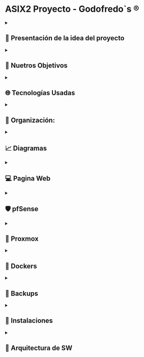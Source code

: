 <h1>ASIX2 Proyecto - Godofredo`s                          ®️</h1>


<!-- Presentación de la idea del proyecto -->
<details>
  <summary><h2>📖 Presentación de la idea del proyecto</h2></summary>
  <br>
<p>Estamos creando una plataforma web similar a Hack The Box, pero totalmente enfocada al campo de la ciberseguridad. Como equipo, nuestra misión es ofrecer un espacio donde los profesionales de la seguridad informática puedan colaborar, compartir herramientas, scripts y proyectos que aborden distintas áreas de ciberseguridad, desde la evaluación de vulnerabilidades hasta la automatización de auditorías.

El proyecto que estamos desarrollando durante el segundo y tercer trimestre es la continuación directa del trabajo realizado en el primer proyecto. En esta nueva fase, implementaremos de manera completa tecnologías clave como Docker, con el objetivo de crear un despliegue de contenedores. Esta red permitirá a los usuarios desarrollar y compartir entornos avanzados para pruebas de seguridad, maximizando la eficiencia y precisión mediante configuraciones reproducibles y escalables.

Una de las redes de contenedores contará con un firewall implementado mediante pfSense, configurado en un contenedor gateway para la red privada. Este firewall permitirá definir y aplicar políticas estrictas para controlar el tráfico entrante, saliente y lateral, asegurando el aislamiento de servicios sensibles y ofreciendo un control avanzado mediante su interfaz gráfica o configuración mediante scripts automatizados.

Por otro lado, un contenedor basado en Ubuntu gestionará los backups, utilizando un script personalizado con rsync para realizar copias incrementales programadas mediante crontab, con almacenamiento en destinos locales. 

Con estas características, nuestra plataforma no solo facilitará la colaboración entre profesionales de la ciberseguridad, sino que también garantizará entornos seguros y herramientas integradas para el desarrollo y la protección de proyectos en el campo de la seguridad informática.</p>

</details>
<!-- -------------------------------------------------------------------------- -->

<!-- Nuestros Objetivos -->
<details>
  <summary><h2>🎯 Nuetros Objetivos</h2></summary>
  <br>
<p>Nuestro objetivo es proporcionar una herramienta que no solo centralice el desarrollo en ciberseguridad, sino que también fomente una colaboración más efectiva entre expertos y entusiastas de la seguridad informática. Al concentrar los recursos, herramientas y proyectos en un solo lugar, buscamos facilitar el acceso a soluciones innovadoras y prácticas que puedan ser utilizadas por toda la comunidad.</p>
  
![image](https://github.com/user-attachments/assets/194e9e44-7b82-4afe-943f-0832058dda4f)

</details>
<!-- -------------------------------------------------------------------------- -->

<!-- Tecnologías Usadas -->
<details>
  <summary><h2>🌐 Tecnologías Usadas</h2></summary>
  <br>
<p>En este proyecto, se han seleccionado las siguientes tecnologías para crear un entorno virtualizado y una aplicación web efectiva:</p>

<h4>1. Proxmox</h4>
<p>Proxmox es una plataforma de virtualización de código abierto que combina la gestión de máquinas virtuales y contenedores en un entorno centralizado. Ofrece una solución integral para optimizar el uso de los recursos del servidor, permitiendo administrar múltiples entornos desde una única interfaz. Además, facilita la creación de copias de seguridad, la migración en vivo de máquinas y la gestión avanzada de almacenamiento, lo que la convierte en una herramienta robusta para centros de datos y servidores privados.</p>

<h4>2. Máquinas Virtuales (VM)</h4>
<p>Las máquinas virtuales permiten ejecutar varios sistemas operativos independientes en un único hardware físico. Esto es útil tanto para pruebas como para la implementación de aplicaciones en entornos aislados, garantizando que los fallos o cambios en una máquina no afecten a las demás. Además, las VM mejoran la seguridad y flexibilidad del sistema, permitiendo la asignación dinámica de recursos y facilitando la escalabilidad según las necesidades del proyecto.</p>

<h4>3. HTML (HyperText Markup Language)</h4>
<p>HTML es el lenguaje de marcado fundamental para la creación de páginas web. Define la estructura básica del contenido mediante etiquetas, como encabezados, párrafos, imágenes y enlaces, que los navegadores web interpretan para mostrar el contenido de manera visual. Es el pilar de cualquier sitio web, proporcionando la base sobre la cual se construyen elementos interactivos y visuales mediante otras tecnologías como CSS y JavaScript.</p>

<h4>4. CSS (Cascading Style Sheets)</h4>
<p>CSS es el lenguaje utilizado para controlar la presentación y diseño de las páginas web. Permite separar el contenido (HTML) de la presentación, facilitando el mantenimiento y la actualización del estilo visual de un sitio. Con CSS se puede ajustar el diseño, los colores, las fuentes y el espaciado de los elementos, asegurando que las páginas web sean atractivas y responsivas, adaptándose a diferentes tamaños de pantalla y dispositivos.</p>

<h4>5. JavaScript</h4> 
<p>JavaScript es un lenguaje de programación esencial para el desarrollo web, utilizado para crear contenido dinámico e interactivo en las páginas. Permite modificar la estructura del documento HTML y los estilos CSS en tiempo real, lo que mejora la experiencia del usuario. Además, JavaScript es fundamental para el desarrollo de aplicaciones de una sola página (SPA), donde se gestionan las interacciones del cliente sin tener que recargar toda la página. Con el uso de bibliotecas y frameworks como React, Angular o Vue.js, JavaScript facilita la creación de interfaces ricas y funcionales.</p> 

<h4>6. PHP para Backend</h4> 
<p>PHP es un lenguaje de programación de propósito general, especialmente diseñado para el desarrollo de aplicaciones web del lado del servidor. Es ampliamente utilizado para crear páginas web dinámicas e interactuar con bases de datos, como MySQL. Con PHP, se pueden gestionar formularios, sesiones de usuario, autenticación y generación dinámica de contenido. Además, PHP es conocido por su facilidad de integración con diferentes servidores web como Nginx, lo que lo convierte en una opción popular para el desarrollo de backend en aplicaciones web.</p>

<h4>7. Firebase</h4> 
<p>Firebase es una plataforma de desarrollo de aplicaciones basada en la nube, que incluye una base de datos NoSQL en tiempo real. Es ideal para aplicaciones que requieren un manejo eficiente de grandes volúmenes de datos, ya que permite almacenar, sincronizar y recuperar información de forma rápida y escalable. Además, proporciona herramientas para la autenticación, hosting y analítica, lo que facilita el desarrollo completo de aplicaciones web y móviles.</p> 


<h4>8. Docker</h4> 
<p>Docker es una plataforma que utiliza contenedores para simplificar el desarrollo, despliegue y ejecución de aplicaciones. Permite empaquetar una aplicación y todas sus dependencias en una "imagen", asegurando que funcione de manera consistente en diferentes entornos. Al usar Docker, se reduce la necesidad de configurar entornos específicos en cada servidor, lo que agiliza la implementación y mejora la escalabilidad y portabilidad de las aplicaciones.</p> 

<h4>9. pfSense</h4> 
<p>pfSense es un software de firewall y enrutador de código abierto basado en FreeBSD. Ofrece una solución robusta para la gestión de redes, proporcionando funcionalidades avanzadas como VPN, filtrado de contenido, y control de tráfico. En este proyecto, pfSense ha sido configurado para proteger y gestionar el acceso a los contenedores Docker y otros recursos dentro de la red. A través de reglas de firewall y la configuración de puertos específicos, pfSense asegura que solo los usuarios autorizados puedan acceder a los recursos de la red, incluyendo la web alojada en Nginx y otros servicios dentro de Alpine Linux.</p>

<h4>Conclusión</h4> 
<p>Estas tecnologías forman un conjunto sólido y flexible que permite el desarrollo de aplicaciones web dinámicas, escalables y seguras. Gracias a su integración eficiente, se garantiza un entorno de trabajo optimizado para las necesidades del proyecto, desde la virtualización y el manejo de contenedores hasta la gestión de la seguridad en la red y la implementación de las tecnologías backend.</p>

</details>
<!-- -------------------------------------------------------------------------- -->

<!-- Organización: -->

<details>
  <summary><h2>📁 Organización:</h2></summary>
  
  | Responsable       | Tareas        | 
|---------------|---------------|
| 🟡 **Nicolás Guerra** | - Proxmox  | 
|                        | - DOCKERS | 
| 🟠 **Adrià Trillo**    | - Máquinas Virtuales (VM)  |
|                          | - pfSense  | 
|                         | - HTML (HyperText Markup Language)  | 
| 🟢 **Edward Murphy**   | - CSS (Cascading Style Sheets)  | 
|                         | - Responsive  |
|                         |- JavaScript | 


</details>
<!-- -------------------------------------------------------------------------- -->



<!-- Diagramas -->
<details>
  <summary><h2>📈 Diagramas</h2></summary>

  <details>
    <summary>&nbsp;&nbsp;&nbsp;&nbsp;🎓 <b>Diagrama Gantt</b></summary>
    <br>
    <table>
  <thead>
    <tr>
      <th>TAREA</th>
      <th>DESCRIPCIÓN</th>
      <th>PRIORIDAD</th>
      <th>FECHA</th>
      <th>PARTICIPANTES</th>
    </tr>
  </thead>
  <tbody>
    <tr>
      <td>Acabar de configurar pfSense</td>
      <td>Configurar una regla del pfSense para poder acceder a su configuración sin necesidad de desactivar el firewall.</td>
      <td>Baja-Media</td>
      <td>14/02/2025</td>
      <td>Adrià</td>
    </tr>
    <tr>
      <td>Retocar pequeños detalles de la web</td>
      <td>Retocar pequeños errores y bugs de la web, principalmente en los archivos .js.</td>
      <td>Media</td>
      <td>20/02/2025</td>
      <td>Murphy</td>
    </tr>
    <tr>
      <td>Optimizar la base de datos</td>
      <td>Optimizar la base de datos para mejorar su funcionamiento, ya que presentaba fallos.</td>
      <td>Media-Alta</td>
      <td>28/02/2025</td>
      <td>Murphy</td>
    </tr>
    <tr>
      <td>Conexión a internet en la red interna</td>
      <td>Permitir que la máquina Alpine que alberga los dockers tenga acceso a internet.</td>
      <td>Media</td>
      <td>28/02/2025</td>
      <td>Nico y Adrià</td>
    </tr>
    <tr>
      <td>Poder hacer que el usuario suba archivos a la web</td>
      <td>Crear un uploader en la web para que el usuario pueda subir archivos en el apartado de documentos.</td>
      <td>Alta</td>
      <td>05/03/2025</td>
      <td>Nico</td>
    </tr>
    <tr>
      <td>Desplegar una MV en nuestra web</td>
      <td>Que el usuario pueda ejecutar una máquina virtual en la web sin necesidad de ejecutarla en local.</td>
      <td>Alta</td>
      <td>31/03/2025</td>
      <td>Nico, Adrià y Murphy</td>
    </tr>
    <tr>
      <td>Que el usuario pueda elegir las especificaciones con las que quiere la MV</td>
      <td>Permitir que el usuario elija las especificaciones de la máquina virtual antes de desplegarla.</td>
      <td>Alta</td>
      <td>20/04/2025</td>
      <td>Nico, Adrià y Murphy</td>
    </tr>
  </tbody>
</table>
  </details>

  <details>
    <summary>&nbsp;&nbsp;&nbsp;&nbsp;📊 <b>Diagrama NoSQL</b></summary>
    <br>
    <p>Al haber utilizado Firebase, que tal como hemos comentado anteriormente, es un tipo de base de datos <b>NOSQL</b>. Así que la manera de realizar el diagrama es totalmente distinto, y en nuestro caso, lo hemos realizado desde el mismo cloud de Firebase. A continuación, os vamos a mostrar como han quedado estructuradas el conjunto de colecciones (tablas) con todos sus documentos y campos.</p>

<img src="https://github.com/user-attachments/assets/56b66400-d640-4b77-87d8-6df387f9c247" alt="LOGO-GODO" width="1000" height="500" />
<img src="https://github.com/user-attachments/assets/1c5a2ee1-1f9f-4540-858a-4dd2a3334718" alt="LOGO-GODO" width="1000" height="500" />
<img src="https://github.com/user-attachments/assets/4ea8488b-9647-413d-b05f-04bcfa4805bc" alt="LOGO-GODO" width="1000" height="500" />
<img src="https://github.com/user-attachments/assets/b3020efc-6d73-4622-aa33-34a2ffb66727" alt="LOGO-GODO" width="1000" height="500" />
<img src="https://github.com/user-attachments/assets/1ad4121e-51dd-4f97-bd8e-cfc334f9510d" alt="LOGO-GODO" width="1000" height="500" />
<img src="https://github.com/user-attachments/assets/acaca4fd-4094-4c29-a917-e81d2e7d605a" alt="LOGO-GODO" width="1000" height="500" />
  </details>

  <details>
    <summary>&nbsp;&nbsp;&nbsp;&nbsp;🛜 <b>Diagrama de red</b></summary>
    <br>
    <p>El diagrama de red que presentamos en este proyecto es mucho más sencillo que el anterior. En el diagrama previo, todas las máquinas virtuales se encontraban en un entorno Proxmox, lo que generaba una dispersión mayor, incluso dentro de la simplicidad que Proxmox nos ofrece. En esta nueva versión, hemos optado por utilizar contenedores para reemplazar las máquinas virtuales, lo que nos permite una mayor unificación y organización, todo alojado en nuestra máquina con Alpine Linux. Además, hemos configurado un firewall en pfSense, el cual está ajustado para permitir el acceso a los recursos de los contenedores Docker en Alpine a través de puertos específicos, así como a la web alojada en Nginx.</p>
    <img src="https://github.com/Rusta4/Godofredos/blob/main/fotos_memoria/Diagrama-Red-Proyecto.png" alt="Diagrama de red" width="1375" height="735" />
  </details>


  <details>
    <summary>&nbsp;&nbsp;&nbsp;&nbsp;📋 <b>Diagrama Web</b></summary>
    <br>
    <p>El mapa del sitio presenta una estructura técnica organizada alrededor de la página principal (HOME), que actúa como nodo central para acceder a cinco secciones clave: recursos técnicos, gestión de usuarios y páginas informativas. Los recursos técnicos incluyen Hacking tools, Docker, y ISO files, que enlazan a un foro de hacking, una página sobre Docker y descargas de archivos ISO, respectivamente. La gestión de usuarios se centra en la sección INICIAR SESIÓN, que permite autenticarse, registrarse o recuperar contraseñas mediante un código de verificación. Además, desde diferentes áreas del sitio se puede acceder al Perfil de usuario, donde es posible modificar credenciales como el usuario, la contraseña o el correo. La sección About Us proporciona información sobre el sitio, con enlaces hacia la autenticación y registro. La estructura facilita un flujo de navegación eficiente, priorizando tanto el acceso a recursos técnicos como la administración de la cuenta del usuario de manera clara y modular.</p>
<img src="https://github.com/user-attachments/assets/e90dfc7f-f809-465d-98d9-5063af0227a1" alt="LOGO-GODO" width="900" height="500" />
  </details>
---
</details>
<!-- -------------------------------------------------------------------------- -->


<!-- Pagina Web -->
<details>
  <summary><h2>💻 Pagina Web</h2></summary>
  <details>
  <summary>&nbsp;&nbsp;&nbsp;&nbsp;💭 <b>Mockup</b></summary>
    <br>
    <p>La primera pantalla es la de bienvenida, diseñada para captar la atención del usuario con un video de fondo que hace que la página sea visualmente atractiva. El mensaje principal invita a los usuarios a explorar el foro con repositorios destacados, acompañado de un botón de llamada a la acción que los lleva a descubrir los servicios ofrecidos. Además, se presentan categorías populares como Docker, Hacking tools e ISO files, que permiten a los usuarios elegir temas de interés de forma rápida y sencilla. Al final, se incluyen enlaces a redes sociales y la información legal, cumpliendo con las normativas y facilitando la conexión con la comunidad.</p>

  <p>La segunda pantalla está enfocada en la exploración de contenido mediante una barra de búsqueda con filtros. Este diseño en formato de cuadrícula presenta resultados organizados en tarjetas visuales que muestran imágenes, texto y enlaces, brindando una vista previa clara del contenido antes de que el usuario acceda a más detalles. Los filtros permiten a los usuarios personalizar la búsqueda según sus necesidades, haciendo que la navegación sea más eficiente y rápida.</p>

  <p>Por último, la tercera pantalla está dedicada a ofrecer información sobre el proyecto. Aquí se destaca un carrusel de imágenes que resalta características clave o actualizaciones del proyecto, acompañado de un bloque de texto que proporciona una breve descripción. Además, se muestran estadísticas importantes como descargas, usuarios activos y la experiencia en el sector, lo que ayuda a generar confianza en los visitantes mostrando el impacto y alcance del proyecto.</p>

  <p>En general, el diseño está pensado para ofrecer una experiencia de usuario fluida, con una interfaz limpia y bien organizada. Cada sección tiene un propósito claro, facilitando la navegación y asegurando que los usuarios encuentren la información que buscan sin sentirse abrumados.</p>

  <img src="https://github.com/Rusta4/Godofredos/blob/main/mokcups/conjunto-mockup%C3%A7.png" alt="LOGO-GODO" width="1000" height="500" />
  </details>

  
  <details>
  <summary>&nbsp;&nbsp;&nbsp;&nbsp;🎨 <b>Paleta De Colores</b></summary>
    <br>
      <p>Esta paleta de colores combina el blanco, gris claro, azul oscuro y verde fuerte para equilibrar simplicidad, profesionalismo y dinamismo. El blanco aporta claridad y limpieza, mientras que el gris claro ofrece neutralidad y elegancia sin desentonar. El azul oscuro transmite confianza y seriedad, siendo ideal para entornos corporativos, y el verde fuerte añade energía y frescura, destacando elementos clave como llamadas a la acción. En conjunto, crean una armonía visual que es funcional y atractiva.</p>
<img src="https://github.com/user-attachments/assets/4a00d276-8ad7-4cf6-a7fb-11ecbbd096f1" alt="LOGO-GODO" width="900" height="250" />
  </details>

  <details>
  <summary>&nbsp;&nbsp;&nbsp;&nbsp;👀 <b>Logo</b></summary>
     <br>
      <p>Usaremos el primer logo para nuestra web porque refleja simplicidad y profesionalismo, alineándose con el estilo minimalista de marcas tecnológicas modernas. El diseño en blanco y negro aporta una estética limpia y elegante, lo que facilita su integración en diferentes plataformas. Además, el animal icónico en el logo le da personalidad y un toque distintivo sin sobrecargar el diseño.</p>
<img src="https://github.com/user-attachments/assets/a8580f0e-db47-4891-bf4a-0d3fd1cccb1d" alt="LOGO-GODO" width="400" height="400" />
  </details>

  <details>
  <summary>&nbsp;&nbsp;&nbsp;&nbsp;🔗 <b>Funcionalidades Web</b></summary>
     <br>
  <img src="https://github.com/user-attachments/assets/37a57af5-b507-4c2a-ad87-854c6c390611" alt="LOGO-GODO" width="1000" height="550" />
  <img src="https://github.com/user-attachments/assets/750eb6fb-18b9-49af-bc89-a224408ab418" alt="LOGO-GODO" width="1000" height="550" />
  <img src="https://github.com/user-attachments/assets/abc825ac-d3d8-4b15-a1c8-1d5af8564ee5" alt="LOGO-GODO" width="1000" height="550" />
  </details>
</details>


<!-- -------------------------------------------------------------------------- -->




  <details>
  <summary><h2>🛡️ pfSense</h2></summary>

    
<p>
Un <b>firewall</b> es un dispositivo de seguridad creado para supervisar, <b>filtrar y gestionar el tráfico de red</b>,     autorizando o impidiendo datos según <b>reglas establecidas</b>. Su finalidad primordial es salvaguardar redes y aparatos frente a <b>accesos no permitidos</b>, <b>ciberataques</b> y la difusión de software malicioso. Es una de las principales defensas en ciberseguridad, <b>actuando como un muro</b> entre una red segura (como la red interna) y una que no lo es (como Internet)

---

Dentro de los firewalls, estas serían sus principales usos:
**Seguridad de redes empresariales**: Previenen accesos no permitidos a los servidores y a la información interna.

**Protección en dispositivos personales**: Bloquean la entrada de programas maliciosos y ataques enfocados a computadoras y dispositivos móviles.

**Gestión del tráfico de red**: Filtran tanto el tráfico que entra como el que sale de acuerdo a las políticas de seguridad definidas.

**Prevención de ciberataques**: Contribuyen a reducir riesgos como los ataques de denegación de servicio (DDoS) y accesos indebidos.

**Supervisión y verificación**: Capturan el flujo de datos en la red para examinar potenciales riesgos o debilidades

---

Un firewall lo podemos diferenciar por distintas categorias, a esto nos referimos a <b>Firewalls de filtrado de paquetes</b>, <b>Firewalls de inspección con estado</b>, <b>Firewalls de aplicación</b>, entre otros.

En nuestro caso, a la hora de estar configurando nuestro Firewall con <b>pfSense</b>, este estaría funcionando al mismo tiempo como un <b>Firewall de inspección con estado</b> y también como un <b>Firewall de aplicación</b>.

Para empezar, definimos nuestro firewall como uno de Inspección con Estado ya que pfSense nos permite examinar las conexiones en curso y también a autorizar o impedir el tráfico de su red, dependiendo de la necesidad. 
Además las configuraciones de firewall que establecemos en <b>WAN</b> y <b>LAN</b> permiten un control <b>específico</b> del tráfico según su IP, puerto y protocolo.

Como ya hemos comentado en los parrafos anteriores, también lo definimos como un <b>Firewall de Aplicación</b> ya que hemos establecido reglas de <b>Port Forwarding (NAT)</b> para poder dirigir el tráfico de la WAN hacia servicios concretos en la LAN. Asímismo, como es típico de un firewall que esta funcionando en la séptima capa del modelo OSI (Aplicación), gracias a esto nos posibilita gestionar y alterar el tráfico según servicios y puertos que nosotros especifiquemos.
</p>
<details>
  <summary>&nbsp;&nbsp;&nbsp;&nbsp;💀 <b>INSTALACIÓN FW</b></summary>
    <br>
      <p>  1 -->Instalación de pfSense y configuración de 2 tarjetas de red 
        
      WAN: 100.77.20.38/24
      
      LAN: 10.20.30.1/24 Dentro del rango de la .100 - .150

  <h2><b>Como hacemos la comprobación de que nuestro cliente tiene salida de internet y su por qué</b></h2>

  Podemos saberlo de las siguientes maneras:
      
  <b>Realizando un ping a una IP pública</b>: Desde un dispositivo en la LAN, ejecutar ping 8.8.8.8. Si hay respuesta, indica que el equipo está   conectado a Internet y que el enrutamiento opera de manera adecuada.
        
  <b>Realizando un ping a un dominio</b>: Ejecutar ping google.com. Si este ping responde, se verifica que el DNS está funcionando de manera adecuada.
        
        
  <b>Navegando en la web</b>: Probar acceder a una página web en el navegador para verificar que todo el tráfico opera adecuadamente
              
<h2><b>¿Por qué desactivamos el cortafuegos con pfctl -d y lo volvemos a activar con pfctl -e?</b></h2>
Antes de proceder a esta siguiente parte de pfSense, explicaremos el funcionamiento de estos comandos y para que los hemos estado utilizando:

<b>pfctl -d</b>: Desactiva temporalmente el firewall de pfSense. Se emplea para prevenir que las normativas de seguridad impidan el acceso mientras establecemos la regla WAN y otros parámetros.

<b>pfctl -e</b>: Vuelve a activar el firewall después de que hayamos configurado adecuadamente las reglas de acceso. Esto asegura que el tráfico sea supervisado y regulado una vez más

  2 --> Desactivamos el firewall de pfSense mediante "pfctl -d" y configuramos mediante una Rule WAN para poder entrar a la web-page con la ip del aula.

      pfctl -d

- En pfSense, ve a Firewall > Rules > WAN:

      Action: Pass (Permitir)
      Interface: WAN
      Protocol: TCP
      Source: Network → Introduce tu red 100.77.20.0/24
      Destination: WAN Address
      Destination Port: 80 (HTTP) o 443 (HTTPS)
      Description: Permitir acceso web desde 100.77.20.0/24


  3 --> Una vez configurada la Rule, activamos de nuevo el firewall mediante "pfctl -e" y accedemos a la pfSense sin tener que desactivar el FW.
  
      pfctl -e
    
  4 --> Una vez dentro de la web de pfSense, habilitamos un "Port Forward" para poder acceder a nuestra máquina Alpine por el puerto 9443, la cual esta en nuestra LAN para poder acceder a nuestro portainer.
  
  - Dirígete a Firewall → NAT → Port Forward.
  - Añade una nueva regla:
  
        Interface: WAN
        Protocol: TCP
        Destination: WAN Address (100.77.20.38)
        Destination Port Range: 9443 (puerto de Portainer por defecto)
        Redirect Target IP: 10.20.30.100
        Redirect Target Port: 9443
        Filter Rule Association: Crear una regla de firewall automáticamente.
        Save & Apply Changes

<h2><b>Como realizamos las comprobaciones a las conexiones en el Port Forward</b></h2>

<b>Telnet</b>: Desde un equipo externo, ejecutamos <b>telnet 127.0.0.1:9443</b>. Si la conexión se logra, el redireccionamiento estaría operando.

<b>Acceso Web</b>: Si el servicio se puede acceder a través de un navegador en <b>https://127.0.0.1:9443</b>, el Port Forward estaría funcionando adecuadamente.

<b>Registros de pfSense</b>: Observar dentro de pfSense <b>"Estado > Registros del Sistema > Firewall"</b> para comprobar si el <b>tráfico</b> está siendo <b>autorizado o denegado</b>


  5 --> Vamos a realizar un "Port Forward" para que nuestro Servidor NGINX que se situa en el puerto 8082 se pueda visualizar. Tendremos que acceder mediante HTTPS
  
  - Dirígete a Firewall → NAT → Port Forward.
  - Añade una nueva regla:

        Interface: WAN
        Protocol: TCP
        Destination: WAN Address (100.77.20.38)
        Destination Port Range: 8082 (puerto de Portainer por defecto)
        Redirect Target IP: 10.20.30.100
        Redirect Target Port: 8082
        Filter Rule Association: Crear una regla de firewall automáticamente.
        Save & Apply Changes
  </p>
  </details>
  
</details>
  <details>
  <summary><h2>🤖 Proxmox</h2></summary>
  <h2>Imagen Arquitectura</h2>
<p>Nuestra arquitectura está basada en una red virtual (10.20.30.0/24), compuesta por una máquina virtual (MV) que actúa como host para los contenedores Docker y otra MV con pfSense instalado. El pfSense gestiona la conexión a Internet para la red interna mediante reglas y reenvío de puertos, permitiendo que los usuarios externos accedan a los recursos internos a través de puertos específicos. Para ello, hemos configurado dos adaptadores de red: ens18 con una IP de clase 100.77.20.0/24 y ens19 con una IP dentro del rango de la red interna (10.20.30.0/24). En Proxmox, definimos estas dos redes mediante VMBR1 para la red interna (10.20.30.0/24) y VMBR0, que actúa como puente para la red de clase (100.77.20.0/24). A continuación, se muestra un diagrama con la configuración de Proxmox.</p>

![image](https://github.com/Rusta4/Godofredos/blob/main/fotos_memoria/Diagrama-Proxmox.png)

<h2>¿Qué es un servidor web?</h2>
<p>Un servidor web es un software que gestiona las solicitudes HTTP/HTTPS de los navegadores de los usuarios y responde con recursos, como páginas HTML, imágenes o archivos, que están alojados en el servidor. Básicamente, su función es recibir las peticiones de los clientes y entregarles los contenidos solicitados.</p> 
<br>

<h2>¿Qué es un hosting?</h2>
<p>El hosting, o alojamiento web, es el servicio que permite almacenar los archivos de un sitio web en un servidor para que sean accesibles a través de internet. Los Hosting ofrecen espacio en sus servidores para que los sitios web, correos electrónicos y bases de datos estén disponibles las 24 horas del día. Los servicios de hosting pueden ser compartidos, dedicados o en la nube.</p> 
<br>
  </details>


<details>
<summary><h2>🐳 Dockers</h2></summary>

<p>En este proyecto, se pretende implementar Docker de manera que permita a los usuarios interactuar con una imagen Docker dentro de la web, todo alojado en un servidor externo. El objetivo es ofrecerles una experiencia en la que puedan utilizar esta imagen de Docker sin necesidad de contar con conocimientos técnicos ni realizar configuraciones complejas. Básicamente, se busca que los usuarios puedan acceder y usar la imagen directamente desde el navegador.

- Los contenedores de Docker son una tecnología de virtualización ligera que permite empaquetar aplicaciones y sus dependencias en un entorno aislado. A diferencia de las máquinas virtuales tradicionales, los contenedores comparten el kernel del sistema operativo anfitrión, lo que los hace más eficientes en términos de recursos y tiempo de inicio.

- Docker se basa en LXC (Linux Containers), pero añade una capa de abstracción y herramientas adicionales para simplificar la creación, gestión y distribución de contenedores. Mientras que LXC se enfoca en contenedores a nivel de sistema operativo, Docker está más orientado a aplicaciones, ofreciendo un ecosistema más amplio y fácil de usar.
  
- Una imagen es una plantilla estática que contiene el código, las bibliotecas y las dependencias necesarias para ejecutar una aplicación. Un contenedor, por otro lado, es una instancia en ejecución de una imagen. La imagen es inmutable, mientras que el contenedor es efímero y puede modificarse durante su ejecución.
  
- Cuando un contenedor se elimina, todos los datos almacenados en su sistema de archivos se pierden, ya que los contenedores son efímeros por naturaleza. Para persistir datos, se utilizan volúmenes o bind mounts, que permiten almacenar información fuera del contenedor, en el sistema anfitrión o en almacenamiento externo.

- Las ventajas incluyen portabilidad, consistencia entre entornos, aislamiento de aplicaciones, escalabilidad y eficiencia en el uso de recursos. Docker también facilita la implementación de prácticas de DevOps, como la integración continua y la entrega continua (CI/CD).
  
- Casi cualquier tipo de aplicación o servicio puede desplegarse con Docker, desde aplicaciones web, bases de datos y servidores de correo, hasta microservicios, herramientas de análisis de datos y aplicaciones de machine learning. Docker es especialmente útil para aplicaciones distribuidas y escalables.

- Además de Docker, existen otras tecnologías de contenedores como Podman, LXC/LXD, rkt (Rocket) y containerd. Cada una tiene sus propias características y enfoques, pero todas comparten el objetivo de proporcionar entornos aislados y portables para aplicaciones.

- Al trabajar con contenedores, es crucial mantener una buena seguridad para evitar vulnerabilidades que puedan comprometer el sistema o las aplicaciones. En primer lugar, es esencial descargar las imágenes solo desde fuentes confiables, como los repositorios oficiales de Docker Hub, para reducir el riesgo de obtener imágenes manipuladas o maliciosas. Para asegurar que la imagen descargada es auténtica y no ha sido modificada, es recomendable verificar su integridad utilizando herramientas como sha256sum. Esto permite confirmar que la imagen coincide con su hash oficial y no ha sido alterada, lo que ayuda a garantizar que estamos utilizando la versión correcta y segura.

- Además, es fundamental evitar ejecutar contenedores con privilegios elevados. Ejecutar aplicaciones dentro de contenedores con permisos mínimos reduce el riesgo de que un atacante pueda aprovechar vulnerabilidades para escalar privilegios dentro del sistema. En lugar de ejecutar contenedores como root, tenemos pensado crear y utilizar usuarios no privilegiados, lo que aumenta la seguridad del contenedor en caso de un ataque.

- Otro aspecto a tener en cuenta es el uso adecuado de redes. Intentaremos configurar redes aisladas para los contenedores y limitar la comunicación entre ellos solo a lo estrictamente necesario.

- Por último, como no sabemos si se manejarán datos sensibles en los contenedores, hemos optado por la opción de cifrarlos tanto en reposo como en tránsito, agregando una capa extra de seguridad que dificulte su exposición en caso de que se vulneren.</p>
<br>

  <h2><b>Guía del backend</b></h2>
  <p>
  
  -  <b>Preparar la aplicación</b>: Aplicaremos una configuración técnica y de diseño para la página web y para que sea intuitivo para el usuario.

  -  <b>Crear un Dockerfile</b>: Crearemos los contenedores que ofreceremos a los usuarios y los definimos en nuestro archivo docker.

  -  <b>Construir la imagen</b>: Usaremos docker build para crear la imagen a partir del Dockerfile.

  -  <b>Ejecutar el contenedor</b>: Usa docker run para iniciar un contenedor con la imagen creada.

  -  <b>Exponer puertos</b>: Tenemos pensado que se acceda a los contenedores mediante unos puertos asignados.

  -  <b>Cifrar datos</b>: Realizaremos configuraciones de cifrado para que, en caso de que se trate con información sensible no quede expuesta a posibles brechas de seguridad.

  -  <b>Desplegar en producción</b>: En nuestro caso, para desplegar y gestionar los contenedores usaremos la herramienta Docker Compose para gestionar múltiples contenedores en un entorno productivo.</p>
</p>
<br>

  <h2><b>Guía de usuario para desplegar un contenedor en la web</b></h2>
  <p>
  
  -  <b>Sección de elección</b>: Dirígete a la sección de "Dockers" y, una vez allí visualiza los contendores disponibles.

  -  <b>Elegir el S.O. del Docker</b>: Una vez ya vistas las ISO disponibles, elige en qué sistema operativo quieres trabajar.

  -  <b>Ajustes de hardware ( quizás no se llegue a implementar )</b>: Mediante pequeños desplegables permitir que el usuario elija el número de procesadores y RAM con el que quiere trabajar.

  -  <b>Ejecutar el contenedor</b>: Mediante un botón con un nombre como "Start", se ejecuta el contenedor y, automáticamente la web te brinda un puerto.

  -  <b>Acceder al contenedor</b>: Mediante el puerto obtenido anteriormente, se introduce en la barra de búsqueda y se accede al docker que el usuario ha desplegado.

<br>
  <h2><b>Mockup del apartado Docker de la web</b></h2>

<img src="https://github.com/user-attachments/assets/ee34a6f1-98e1-4fd3-9f9d-3d241e743c9f" alt="LOGO-GODO" width="1000" height="500" />

<br>
<h2>Diagrama del sistema de despliegue Docker</h2>
<img src="https://github.com/user-attachments/assets/0601cb1f-1ec7-4787-9279-f89a1a109557" alt="LOGO-GODO" width="1000" height="500" />

</details>

<details>
  <summary><h2>💽 Backups</h2></summary>
  <br>
<p>Creamos un docker-compose.yml dentro de una carpeta llamada "Backup". Dentro de /Backup aparte del ya nombrado docker-compose.yml, está la carpeta "Scripts" en la cual se encuentra: backup.log (que contiene todos los logs del backup), backup.sh (que contiene un script que realiza el backup), también tenemos la configuración del <b>crontab</b> que regula cada cuanto se realizan los backups, ya que en el propio docker no se ejecuta dicho crontab y finalmente contamos con "init.sh" que genera el archivo de crontab, inicia el servicio de cron y mantiene el contenedor desplegado.

<b>docker-compose.yml</b>
  
      services:
        backup:
          image: ubuntu:latest
          container_name: backup
          volumes:
            - ./scripts:/scripts  # Directorio para guardar scripts
            - ./data:/data  # Carpeta con datos a respaldar
            - ./storage:/storage  # Carpeta destino del backup
            - ~/.ssh:/root/.ssh  # Asegúrate de montar la clave SSH
          command: ["/bin/bash", "-c", "/scripts/init.sh"]
          restart: unless-stopped
          networks:
            - netweb
      
      networks:
        netweb:
          driver: bridge



<b>backup.sh:</b>
    
            #!/bin/bash
            
            # Configuración
            
            REMOTE_USER="godo"                             # Usuario del servidor remoto
            
            REMOTE_HOST="127.0.0.1"                    # IP o hostname del servidor remoto
            
            REMOTE_PATH="/root/loginRegister"          # Ruta del proyecto en el servidor remoto
            
            LOCAL_BACKUP_DIR="/storage"                   # Carpeta local para guardar backups
            
            BACKUP_NAME="backup-$(date +%Y-%m-%d)"        # Nombre del directorio de backup
            
            # Crea el directorio local de backup si no existe
            
            mkdir -p "$LOCAL_BACKUP_DIR/$BACKUP_NAME"
            
            # Sincroniza la carpeta remota al directorio local
            
            rsync -avz --exclude='mysql/' --exclude='nginx/certs/' -e "ssh -i /root/.ssh/id_rsa" "$REMOTE_USER@$REMOTE_HOST:$REMOTE_PATH" "$LOCAL_BACKUP_DIR/$BACKUP_NAME"
            
            # Verifica si el backup fue exitoso
            
            if [ $? -eq 0 ]; then
            
              echo "Backup completado: $(date)" >> "$LOCAL_BACKUP_DIR/backup.log"
            
            else
            
              echo "Error al realizar el backup: $(date)" >> "$LOCAL_BACKUP_DIR/backup.log"
            
            fi
            
            # Mantener solo los 3 backups mas recientes
            cd "$LOCAL_BACKUP_DIR" || exit 1
            BACKUP_DIRS=($(ls -d backup-* | sort -r))
            
            # Si hay mas de 3 backups, elimina los mas antiguos
            if [ ${#BACKUP_DIRS[@]} -gt 3 ]; then
                for dir in "${BACKUP_DIRS[@]:3}"; do
                    rm -rf "$dir"
                    echo "Backup antiguo eliminado: $dir" >> "$LOCAL_BACKUP_DIR/backup.log"
                done
            fi
            
            # Copia completa al final de cada mes
            
            # Detectamos si mañana es el primer día de cada mes
            
            if [ "$(date -d tomorrow +%d)" -eq 01 ]; then
                    FULL_BACKUP_DIR="/storage/full_backups"
                    mkdir -p "$FULL_BACKUP_DIR"
                    FULL_BACKUP_NAME="full_backup-$(date +%Y-%m-%d).tar.gz"
            
                    # Crear un backup completo comprimido
                    tar -czf "$FULL_BACKUP_DIR/$FULL_BACKUP_NAME" -C "$LOCAL_BACKUP_DIR/$BACKUP_NAME" .
            
                    if [ $? -eq 0 ]; then
                            echo "Backup completo realizado: $FULL_BACKUP_NAME" >> "$LOCAL_BACKUP_DIR/backup.log"
            
                    else
                            echo "Error al crear el backup completo: $(date)" >> "$LOCAL_BACKUP_DIR/backup.log"
                    fi
            
                    # Mantener solo los 3 backups completos más recientes
                    cd "$FULL_BACKUP_DIR" || exit 1
                    FULL_BACKUP_FILES=($(ls full_backup-* 2>/dev/null | sort -r))
            
                    if [ ${#FULL_BACKUP_FILES[@]} -gt 3 ]; then
                            for file in "${FULL_BACKUP_FILES[@]:3}"; do
                                    rm -f "$file"
                                    echo "Backup completo antiguo eliminado: $file" >> "$LOCAL_BACKUP_DIR/backup.log"
            
                            done
                    fi
            fi

<b>crontab:</b>

      * * * * * /scripts/backup.sh >> /scripts/backup.log 2>&1


<b>init.sh:</b>

      #!/bin/bash
      
      # Actualiza e instala las herramientas necesarias
      
      apt-get update && apt-get install -y cron rsync zip openssh-client
      
      # Crea el directorio de almacenamiento si no existe
      
      mkdir -p /storage
      
      # Crea el archivo crontab para programar backups
      
      crontab /scripts/crontab
      
      # Inicia el servicio de cron
      
      service cron start
      
      # Mantén el contenedor corriendo
      
      tail -f /dev/null


<b> restore.sh: </b>

        #!/bin/bash
        
        # Configuración
        REMOTE_USER="godo"                             # Usuario del servidor remoto
        REMOTE_HOST="127.0.0.1"                    # IP o hostname del servidor remoto
        REMOTE_PATH="/root/loginRegister/"             # Ruta del proyecto en el servidor remoto
        LOCAL_BACKUP_DIR="/storage"                   # Carpeta local con los backups
        FULL_BACKUP_DIR="/storage/full_backups"       # Carpeta local con los backups completos
        
        # Función para mostrar los 3 backups más recientes
        mostrar_backups() {
            echo "Selecciona el backup que deseas restaurar:"
            BACKUPS=($(ls -d $LOCAL_BACKUP_DIR/backup-* | sort -r | head -n 3))
        
            if [ ${#BACKUPS[@]} -eq 0 ]; then
                echo "No se encontraron backups para restaurar."
                exit 1
            fi
        
            for i in "${!BACKUPS[@]}"; do
                echo "$((i + 1)). ${BACKUPS[$i]}"
            done
        }
        
        # Función para restaurar solo los archivos que han cambiado
        restaurar_backup() {
            BACKUP_SELECTED=$1
        
            echo "Restaurando el backup seleccionado: $BACKUP_SELECTED"
        
            # Usamos rsync para restaurar solo los archivos modificados o nuevos
            rsync -avz --update --exclude='mysql/' --exclude='nginx/certs/' "$BACKUP_SELECTED/" "$REMOTE_USER@$REMOTE_HOST:$REMOTE_PATH/"
        
            if [ $? -eq 0 ]; then
                echo "Restauración exitosa desde el backup: $BACKUP_SELECTED"
            else
                echo "Error al restaurar el backup desde: $BACKUP_SELECTED" >> "$LOCAL_BACKUP_DIR/restore.log"
                exit 1
            fi
        }
        
        # Mostrar los 3 backups más recientes
        mostrar_backups
        
        # Solicitar al usuario que elija un backup
        read -p "Introduce el número del backup que deseas restaurar (1-3): " BACKUP_CHOICE
        
        # Validar que la elección esté dentro del rango correcto
        if [[ "$BACKUP_CHOICE" -lt 1 || "$BACKUP_CHOICE" -gt 3 ]]; then
            echo "Selección inválida. Por favor, elige un número entre 1 y 3."
            exit 1
        fi
        
        # Llamar a la función para restaurar el backup seleccionado
        restaurar_backup "${BACKUPS[$((BACKUP_CHOICE - 1))]}"
        
        # Restaurar un backup completo (si es necesario)
        echo "Restaurando el backup completo..."
        
        # Comprobamos si hay un archivo de backup completo más reciente
        LATEST_FULL_BACKUP=$(ls -t $FULL_BACKUP_DIR/full_backup-*.tar.gz | head -n 1)
        
        if [ -n "$LATEST_FULL_BACKUP" ]; then
            # Si se encontró un archivo de backup completo, lo restauramos
            echo "Restaurando backup completo: $LATEST_FULL_BACKUP"
            tar -xzf "$LATEST_FULL_BACKUP" -C "$LOCAL_BACKUP_DIR"
        
            if [ $? -eq 0 ]; then
                echo "Restauración de backup completo exitosa: $LATEST_FULL_BACKUP"
            else
                echo "Error al restaurar el backup completo: $(date)" >> "$LOCAL_BACKUP_DIR/restore.log"
                exit 1
            fi
        else
            echo "No se encontró un backup completo reciente."
        fi
</p>
  

</details>


<details>
  <summary><h2>🔌 Instalaciones</h2></summary>
    <details>
    <summary>&nbsp;&nbsp;&nbsp;&nbsp;📥 <b>Proxmox</b></summary>
  </details>

  <details>
    <summary>&nbsp;&nbsp;&nbsp;&nbsp;📥 <b>Docker-Compose</b></summary>
  </details>
</details>



<details>
  <summary><h2>🧱 Arquitectura de SW</h2></summary>
  <br>
  <h2>⚙️ Funcionalidades</h2>
  <table>
    <thead>
      <tr>
        <th>ID</th>
        <th>Prioridad</th>
        <th>Objetivo</th>
        <th>Funcionalidad</th>
        <th>Disparador</th>
        <th>Fecha Entrega</th>
        <th>Estado</th>
      </tr>
    </thead>
    <tbody>
      <tr>
        <td>ID0</td>
        <td>Media</td>
        <td>Desplegar la web</td>
        <td>Desplegar la web del proyecto por la IP del pfsense y por el puerto 8082</td>
        <td>No hay disparador, simplemente buscar por el navegador</td>
        <td>03/02/2025</td>
        <td>Hecho</td>
      </tr>
      <tr>
        <td>ID1</td>
        <td>Baja</td>
        <td>Poder acceder al pfsense sin tener que deshabilitar el firewall</td>
        <td>Configurar una regla del pfsense para poder acceder a su configuración sin necesidad de desactivar el firewall</td>
        <td>No hay disparador, simplemente acceder por el navegador</td>
        <td>14/02/2025</td>
        <td>Pendiente</td>
      </tr>
      <tr>
        <td>ID2</td>
        <td>Media</td>
        <td>Retocar pequeños detalles de la web</td>
        <td>Retocar pequeños errores y bugs de la web. Principalmente con los archivos .js</td>
        <td>Unos pop ups que se hacen js que a veces se bugean</td>
        <td>20/02/2025</td>
        <td>Pendiente</td>
      </tr>
      <tr>
        <td>ID3</td>
        <td>Media</td>
        <td>Optimizar la base de datos</td>
        <td>Optimizar la base de datos para que funcione mejor de lo que funcionaba antes, ya que también presentaba fallos.</td>
        <td>-</td>
        <td>28/02/2025</td>
        <td>Pendiente</td>
      </tr>
      <tr>
        <td>ID4</td>
        <td>Media</td>
        <td>Conexión a internet en la red interna</td>
        <td>Permitir a la máquina Alpine que alberga todos los dockers tener acceso a internet.</td>
        <td>-</td>
        <td>28/02/2025</td>
        <td>Pendiente</td>
      </tr>
      <tr>
        <td>ID5</td>
        <td>Baja</td>
        <td>Poder hacer que el usuario suba archivos a la web</td>
        <td>Hacer un pequeño uploader en la web para que el usuario pueda subir archivos al apartado de documentos</td>
        <td>Un pequeño uploader con selector de archivos y un botón verde para subir el archivo</td>
        <td>05/03/2025</td>
        <td>Pendiente</td>
      </tr>
      <tr>
        <td>ID6</td>
        <td>Alta</td>
        <td>Desplegar una MV en nuestra web</td>
        <td>Que el usuario pueda ejecutar una MV en la web para que no tenga que ejecutarlo en local</td>
        <td>Un botón verde que ponga “start” y que al darle se despliegue una MV.</td>
        <td>31/03/2025</td>
        <td>Pendiente</td>
      </tr>
      <tr>
        <td>ID7</td>
        <td>Alta</td>
        <td>Que el usuario pueda elegir las especificaciones con las que quiere la MV</td>
        <td>Desplegar una MV con las especificaciones elegidas por el usuario</td>
        <td>Unos selectores desplegables con diferentes opciones para que el usuario pueda elegir</td>
        <td>20/04/2025</td>
        <td>Pendiente</td>
      </tr>
    </tbody>
  </table>

  <h2><br><br>📝 Listado de Tareas</h2>
  
  <details>
    <summary><u>Objetivo 1: Configurar Alpine para almacenar los docker</u></summary>
    <ul>
      <li>1.1 <b>[Nico]</b> Instalación y configuración básica del Alpine</li>
      <li>CP1.2 – Se ha instalado una máquina Alpine en el proxmox y se ha configurado el Alpine para que guarde los dockers.</li>
    </ul>
  </details>

  <details>
    <summary><u>Objetivo 2: Migrar la web al Alpine</u></summary>
    <ul>
      <li>2.1 <b>[Murphy]</b> Configuración básica del nginx del Alpine</li>
      <li>CP1.2 – Se ha configurado el nginx junto a sus archivos para que almacene la web que teníamos del primer proyecto.</li>
    </ul>
  </details>

  <details>
    <summary><u>Objetivo 3: Acabar de configurar el pfsense</u></summary>
    <ul>
      <li>3.1 <b>[Adrià]</b> Aplicar las configuraciones necesarias para trabajar mejor. A parte de las que ya hay.</li>
      <li>CP1.2 – A pesar de que se han configurado algunas reglas para que se vea la web por el puerto 8082, hay que acabar de configurar el pfsense para que haya internet en la red interna y se pueda acceder a la interfaz de configuración de este.</li>
    </ul>
  </details>

  <details>
    <summary><u>Objetivo 4: Acabar de configurar la base de datos</u></summary>
    <ul>
      <li>4.1 <b>[Nico]</b> Solventar ciertos errores de la base de datos</li>
      <li>CP1.2 – Hay que acabar de matizar y de concretar ciertos puntos con la BBDD para que todo funcione bien y se definan bien las configuraciones.</li>
    </ul>
  </details>

  <details>
    <summary><u>Objetivo 5: Actualizar el github</u></summary>
    <ul>
      <li>5.1 <b>[Murphy]</b> Poner al día la memoria del GitHub.</li>
      <li>CP1.2 – A medida que vayamos acabando todas las tareas anteriores, las iremos actualizando en el GitHub.</li>
    </ul>
  </details>

  <details>
    <summary><u>Objetivo 6: Mejorar la web del proyecto</u></summary>
    <ul>
      <li>6.1 <b>[Murphy]</b> Reparar los bugs, errores y otras funciones.</li>
      <li>CP1.2 – A pesar de tener la web en un estado muy avanzado, tenemos aún ciertos puntos que mejorar, así como algunos archivos js que presentan algunos problemas.</li>
    </ul>
  </details>

  <details>
    <summary><u>Objetivo 7: Desplegar una MV en la web</u></summary>
    <ul>
      <li>7.1 <b>[Nico, Adrià y Murphy]</b> Investigar cómo desplegar una MV para que el usuario pueda iniciarla en la web</li>
      <li>CP1.2 – La idea principal del proyecto es que el usuario pueda desplegar una MV en la web, sin necesidad de estar ejecutándola en local y, que además pueda elegir las especificaciones de la MV que quiera. Sin embargo, primero probaremos de desplegar la MV con unas características predefinidas y posteriormente le añadiremos la personalización.</li>
    </ul>
  </details>

  <details>
    <summary><u>Objetivo 8: Personalizar la MV de la web</u></summary>
    <ul>
      <li>7.1 <b>[Nico, Adrià y Murphy]</b> Personalizar las características con las que se despliega la MV en la web.</li>
      <li>CP1.2 – Una vez que hemos logrado desplegar la MV en la web, el siguiente punto es que el usuario pueda elegir sistema operativo junto a componentes para que la MV se despliegue a su gusto y pueda realizar todas las configuraciones que el usuario quiera.</li>
    </ul>
  </details>


  <h2><br><br>💻 ARQUITECTURA DEL SISTEMA</h2>
  <table>
    <thead>
      <tr>
        <th>Componente de sistema</th>
        <th>Tecnología o framework</th>
        <th>Versión</th>
        <th>Puerto</th>
        <th>Descripción de uso o requisitos</th>
        <th>Enlace a documentación o información adicional</th>
      </tr>
    </thead>
    <tbody>
      <tr>
        <td>Hardware</td>
        <td>Proxmox, Alpine, 2 Adaptadores de red (Proxmox), Pfsense</td>
        <td>Proxmox: 8.3.1, Alpine: 3.21.2</td>
        <td>Ens19:10.20.30.0, Ens18:100.77.20.0</td>
        <td>Usaremos un proxmox para almacenar el pfsense y el Alpine. Dentro de este Alpine guardaremos los Docker. El proxmox lo configuraremos con dos adaptadores de red, uno para la red interna y otro para la externa.</td>
        <td>Documentación oficial de Proxmox, Alpine y Pfsense</td>
      </tr>
      <tr>
        <td>Sistema operativo</td>
        <td>Proxmox, Alpine (Linux), Pfsense</td>
        <td>Proxmox: 8.3.1, Alpine: 3.21.2</td>
        <td>No</td>
        <td>Proxmox para almacenar la MV de alpine y Pfsense. Alpine para almacenar los Docker.</td>
        <td>Documentación oficial de Proxmox y Alpine</td>
      </tr>
      <tr>
        <td>Interfaz de usuario (Frontend)</td>
        <td>HTML, CSS, JS</td>
        <td>HTML5, CSS3, ES1</td>
        <td>No</td>
        <td>Usaremos HTML para la estructura de la web, CSS para darle estilos y JS para que la web sea mucho más interactiva con el usuario.</td>
        <td>Documentación de HTML, CSS y JS</td>
      </tr>
      <tr>
        <td>Lógica de negocio (Backend)</td>
        <td>Node.js, PHP</td>
        <td>Node.js: 23.7.0, PHP: 8.4.3</td>
        <td>3000</td>
        <td>Para desplegar las MV necesitamos un backend, por lo que usaremos PHP y Node.js. Además, este backend también lo necesitamos para que el usuario pueda subir archivos a la web.</td>
        <td>Documentación oficial de Node.js y PHP</td>
      </tr>
      <tr>
        <td>Servidor web</td>
        <td>Nginx</td>
        <td>Nginx: 1.26.3</td>
        <td>8082</td>
        <td>Usamos un Docker con el S.O. de Nginx, y para llegar a la web hay que conectarse al pfsense a través del puerto 8082, donde opera el Docker de Nginx.</td>
        <td>Documentación oficial de Nginx</td>
      </tr>
      <tr>
        <td>Base de datos</td>
        <td>MongoDB</td>
        <td>8.0</td>
        <td>Pendiente de configuración</td>
        <td>Usaremos MongoDB para que los usuarios puedan registrarse, iniciar sesión y subir archivos a la web.</td>
        <td>Documentación oficial de MongoDB</td>
      </tr>
      <tr>
        <td>Sistema gestor de base de datos</td>
        <td>MongoDB Shell</td>
        <td>2.3.8</td>
        <td>No</td>
        <td>Usaremos la terminal para configurar toda la base de datos.</td>
        <td>Documentación oficial de MongoDB Shell</td>
      </tr>
      <tr>
        <td>Servicios de APIs</td>
        <td>Pendiente de investigación</td>
        <td>Pendiente</td>
        <td>Pendiente</td>
        <td>Aún estamos investigando qué podemos usar para configurar y desplegar una MV en la web, ya que es un proceso complicado. Lo único que tenemos claro hasta el momento es el backend y dónde se ejecutarán las configuraciones.</td>
        <td>Pendiente de información</td>
      </tr>
    </tbody>
  </table>
</details>


